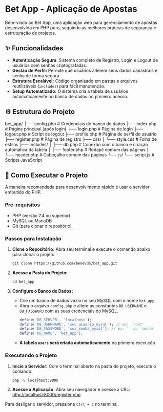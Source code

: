 # Bet App - Aplicação de Apostas

Bem-vindo ao Bet App, uma aplicação web para gerenciamento de apostas desenvolvida em PHP puro, seguindo as melhores práticas de segurança e estruturação de projetos.

## ✨ Funcionalidades

* **Autenticação Segura:** Sistema completo de Registro, Login e Logout de usuários com senhas criptografadas.
* **Gestão de Perfil:** Permite que usuários alterem seus dados cadastrais e senha de forma segura.
* **Estrutura Escalável:** Código organizado em pastas e arquivos reutilizáveis (`includes`) para fácil manutenção.
* **Setup Automatizado:** O sistema cria a tabela de usuários automaticamente no banco de dados no primeiro acesso.

## ⚙️ Estrutura do Projeto

bet_app/
├── config.php          # Credenciais do banco de dados
├── index.php           # Página principal (após login)
├── login.php           # Página de login
├── logout.php          # Script de logout
├── profile.php         # Página de perfil do usuário
├── register.php        # Página de registro
├── css/
│   └── style.css       # Folha de estilos
├── includes/
│   ├── db.php          # Conexão com o banco e criação automática da tabela
│   ├── footer.php      # Rodapé comum das páginas
│   └── header.php      # Cabeçalho comum das páginas
└── js/
    └── script.js       # Scripts JavaScript


## 🚀 Como Executar o Projeto

A maneira recomendada para desenvolvimento rápido é usar o servidor embutido do PHP.

### Pré-requisitos

* PHP (versão 7.4 ou superior)
* MySQL ou MariaDB
* Git (para clonar o repositório)

### Passos para Instalação

1.  **Clone o Repositório:**
    Abra seu terminal e execute o comando abaixo para clonar o projeto.
    ```bash
    git clone https://github.com/benevds/bet_app.git
    ```

2.  **Acesse a Pasta do Projeto:**
    ```bash
    cd bet_app
    ```

3.  **Configure o Banco de Dados:**
    * Crie um banco de dados vazio no seu MySQL com o nome `bet_app`.
    * Abra o arquivo `config.php` e altere as constantes `DB_USERNAME` e `DB_PASSWORD` com as suas credenciais do MySQL.
        ```php
        define('DB_SERVER', 'localhost');
        define('DB_USERNAME', 'seu_usuario_mysql'); // ex: 'root'
        define('DB_PASSWORD', 'sua_senha_mysql'); // ex: '' ou 'senha'
        define('DB_NAME', 'bet_app');
        ```
    * **A tabela `users` será criada automaticamente** na primeira execução.

### Executando o Projeto

1.  **Inicie o Servidor:**
    Com o terminal aberto na pasta do projeto, execute o comando:
    ```bash
    php -S localhost:8000
    ```

2.  **Acesse a Aplicação:**
    Abra seu navegador e acesse a URL:
    [http://localhost:8000/register.php](http://localhost:8000/register.php)

Para desligar o servidor, pressione `Ctrl + C` no terminal.
